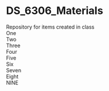 # DS_6306_Materials
Repository for items created in class  
One  
Two  
Three  
Four  
Five  
Six  
Seven  
Eight  
NINE  